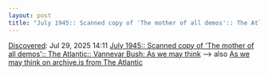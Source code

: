 ```yaml
---
layout: post
title: "July 1945:: Scanned copy of 'The mother of all demos':: The Atlantic:: Vannevar Bush: As we may think"
---
```

[Discovered](http://rolandtanglao.com/2020/07/29/p1-blogthis-checkvist-list-links-to-blog/): Jul 29, 2025 14:11 [July 1945:: Scanned copy of 'The mother of all demos':: The Atlantic:: Vannevar Bush: As we may think](https://cdn.theatlantic.com/media/archives/1945/07/176-1/132407932.pdf) --> also [As we may think on archive.is from The Atlantic](https://archive.ph/vZK2b)
